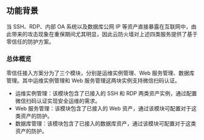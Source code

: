 
## 功能背景
当 SSH、RDP、内部 OA 系统以及数据库公网 IP 等资产直接暴露在互联网中，由此带来的攻击现象在重保期间尤其明显，因此云防火墙对上述四类服务提供了基于零信任的防护方案。

### 总体概览
零信任接入方案分为了三个模块，分别是运维实例管理、Web 服务管理、数据库管理。其中运维实例管理和 Web 服务管理这两块实例支持微信扫码认证。
- 运维实例管理：该模块包含了已接入的 SSH 和 RDP 两类资产实例，通过配置微信扫码认证实现安全运维的需求。
- Web 服务管理：该模块包含了已接入的 Web 资产，通过该模块可配置对于这类资产的防护。
- 数据库管理：该模块包含了已接入的数据库资产，通过该模块可配置对于这类资产的防护。

